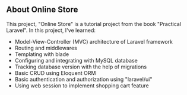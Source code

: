 ## About Online Store

This project, "Online Store" is a tutorial project from the book "Practical Laravel".
In this project, I've learned:

- Model-View-Controller (MVC) architecture of Laravel framework
- Routing and middlewares
- Templating with blade
- Configuring and integrating with MySQL database
- Tracking database version with the help of migrations
- Basic CRUD using Eloquent ORM
- Basic authentication and authorization using "laravel/ui"
- Using web session to implement shopping cart feature
